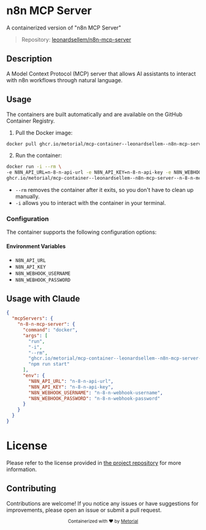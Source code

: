
# n8n MCP Server

A containerized version of "n8n MCP Server"

> Repository: [leonardsellem/n8n-mcp-server](https://github.com/leonardsellem/n8n-mcp-server)

## Description

A Model Context Protocol (MCP) server that allows AI assistants to interact with n8n workflows through natural language.


## Usage

The containers are built automatically and are available on the GitHub Container Registry.

1. Pull the Docker image:

```bash
docker pull ghcr.io/metorial/mcp-container--leonardsellem--n8n-mcp-server--n-8-n-mcp-server
```

2. Run the container:

```bash
docker run -i --rm \ 
-e N8N_API_URL=n-8-n-api-url -e N8N_API_KEY=n-8-n-api-key -e N8N_WEBHOOK_USERNAME=n-8-n-webhook-username -e N8N_WEBHOOK_PASSWORD=n-8-n-webhook-password \
ghcr.io/metorial/mcp-container--leonardsellem--n8n-mcp-server--n-8-n-mcp-server  "npm run start"
```

- `--rm` removes the container after it exits, so you don't have to clean up manually.
- `-i` allows you to interact with the container in your terminal.



### Configuration

The container supports the following configuration options:




#### Environment Variables

- `N8N_API_URL`
- `N8N_API_KEY`
- `N8N_WEBHOOK_USERNAME`
- `N8N_WEBHOOK_PASSWORD`




## Usage with Claude

```json
{
  "mcpServers": {
    "n-8-n-mcp-server": {
      "command": "docker",
      "args": [
        "run",
        "-i",
        "--rm",
        "ghcr.io/metorial/mcp-container--leonardsellem--n8n-mcp-server--n-8-n-mcp-server",
        "npm run start"
      ],
      "env": {
        "N8N_API_URL": "n-8-n-api-url",
        "N8N_API_KEY": "n-8-n-api-key",
        "N8N_WEBHOOK_USERNAME": "n-8-n-webhook-username",
        "N8N_WEBHOOK_PASSWORD": "n-8-n-webhook-password"
      }
    }
  }
}
```

# License

Please refer to the license provided in [the project repository](https://github.com/leonardsellem/n8n-mcp-server) for more information.

## Contributing

Contributions are welcome! If you notice any issues or have suggestions for improvements, please open an issue or submit a pull request.

<div align="center">
  <sub>Containerized with ❤️ by <a href="https://metorial.com">Metorial</a></sub>
</div>
  
